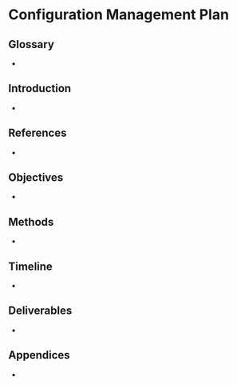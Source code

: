 <h1>Configuration Management Plan</h1>
<h2>Glossary</h2>
<ul>
  <li></li>
</ul>

<h2>Introduction</h2>
<ul>
  <li></li>
</ul>

<h2>References</h2>
<ul>
  <li></li>
</ul>

<h2>Objectives</h2>
<ul>
  <li></li>
</ul>

<h2>Methods</h2>
<ul>
  <li></li>
</ul>

<h2>Timeline</h2>
<ul>
  <li></li>
</ul>

<h2>Deliverables</h2>
<ul>
  <li></li>
</ul>

<h2>Appendices</h2>
<ul>
  <li></li>
</ul>
